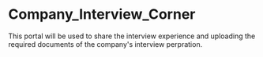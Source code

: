 # Company_Interview_Corner
This portal will be used to share the interview experience and uploading the required documents of the company's interview perpration.
